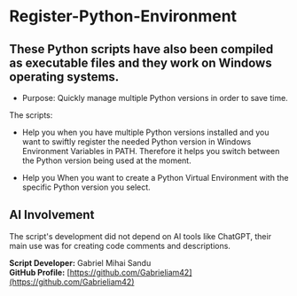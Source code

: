 # Register-Python-Environment

## These Python scripts have also been compiled as executable files and they work on Windows operating systems.

* Purpose: Quickly manage multiple Python versions in order to save time.

The scripts:
* Help you when you have multiple Python versions installed and you want to swiftly register the needed Python version in Windows Environment Variables in PATH.
Therefore it helps you switch between the Python version being used at the moment.

* Help you When you want to create a Python Virtual Environment with the specific Python version you select.









## AI Involvement

The script's development did not depend on AI tools like ChatGPT, their main use was for creating code comments and descriptions.



**Script Developer:** Gabriel Mihai Sandu  
**GitHub Profile:** [https://github.com/Gabrieliam42](https://github.com/Gabrieliam42)
